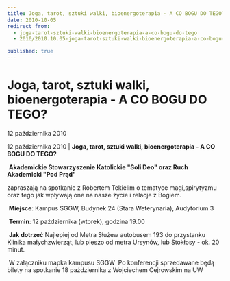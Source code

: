 ```yaml
---
title: Joga, tarot, sztuki walki, bioenergoterapia - A CO BOGU DO TEGO?
date: 2010-10-05
redirect_from: 
  - joga-tarot-sztuki-walki-bioenergoterapia-a-co-bogu-do-tego
  - 2010/2010.10.05-joga-tarot-sztuki-walki-bioenergoterapia-a-co-bogu-do-tego

published: true
---
```




# Joga, tarot, sztuki walki, bioenergoterapia - A CO BOGU DO TEGO?

<time>12 października 2010</time>

12 października 2010 | 
**Joga, tarot, sztuki walki, bioenergoterapia - A CO BOGU DO TEGO?**

&nbsp;**Akademickie Stowarzyszenie Katolickie "Soli Deo" oraz Ruch Akademicki "Pod Prąd"**

zapraszają na spotkanie z Robertem Tekielim o tematyce magi,spirytyzmu oraz tego jak wpływają one na nasze życie i relacje z Bogiem.

&nbsp;**Miejsce**: Kampus SGGW, Budynek 24 (Stara Weterynaria), Audytorium 3

&nbsp;**Termin**: 12 października (wtorek), godzina 19.00

&nbsp;**Jak dotrzeć**:Najlepiej od Metra Służew autobusem 193 do przystanku Klinika małychzwierząt, lub pieszo od metra Ursynów, lub Stokłosy - ok. 20 minut.

&nbsp;W załączniku mapka kampusu SGGW
&nbsp;Po konferencji sprzedawane będą bilety na spotkanie 18 października z Wojciechem Cejrowskim na UW


<!--CONTENT FROM OLD SERVER (jos before 2013): 12 października 2010 | 
**Joga, tarot, sztuki walki, bioenergoterapia - A CO BOGU DO TEGO?**

&nbsp;**Akademickie Stowarzyszenie Katolickie "Soli Deo" oraz Ruch Akademicki "Pod Prąd"**

zapraszają na spotkanie z Robertem Tekielim o tematyce magi,spirytyzmu oraz tego jak wpływają one na nasze życie i relacje z Bogiem.

&nbsp;**Miejsce**: Kampus SGGW, Budynek 24 (Stara Weterynaria), Audytorium 3

&nbsp;**Termin**: 12 października (wtorek), godzina 19.00

&nbsp;**Jak dotrzeć**:Najlepiej od Metra Służew autobusem 193 do przystanku Klinika małychzwierząt, lub pieszo od metra Ursynów, lub Stokłosy - ok. 20 minut.

&nbsp;W załączniku mapka kampusu SGGW

&nbsp;Po konferencji sprzedawane będą bilety na spotkanie 18 października z Wojciechem Cejrowskim na UW

-->

<!--{{json:{"created_date":"2010-10-05 09:56:18","publish_down":"0000-00-00 00:00:00","id":"954"}}}-->